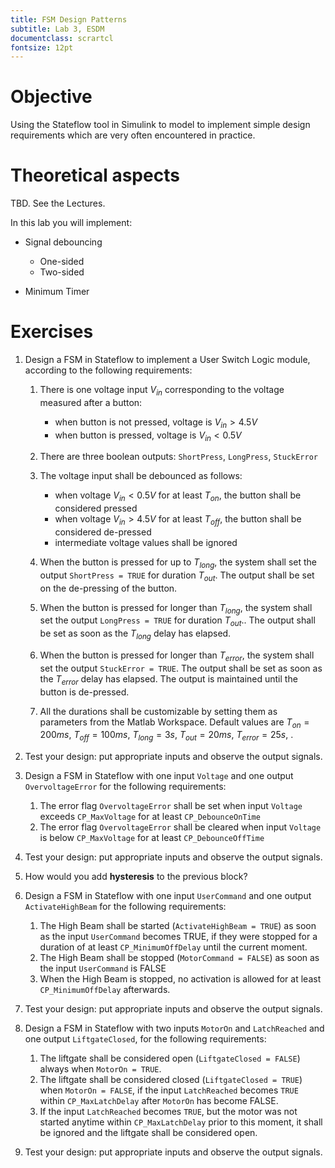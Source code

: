 ```yaml
---
title: FSM Design Patterns
subtitle: Lab 3, ESDM
documentclass: scrartcl
fontsize: 12pt
---
```


# Objective

Using the Stateflow tool in Simulink to model to implement
simple design requirements which are very often encountered in practice.

# Theoretical aspects

TBD. See the Lectures.

In this lab you will implement:

- Signal debouncing
  - One-sided
  - Two-sided

- Minimum Timer


# Exercises

1. Design a FSM in Stateflow to implement a User Switch Logic module, according to the following requirements:

    1. There is one voltage input $V_{in}$ corresponding to the voltage measured after a button:
      
       - when button is not pressed, voltage is $V_{in} > 4.5V$
       - when button is pressed, voltage is $V_{in} < 0.5V$

    2. There are three boolean outputs: `ShortPress`, `LongPress`, `StuckError`

    3. The voltage input shall be debounced as follows:
      
       - when voltage $V_{in} < 0.5V$ for at least $T_{on}$, the button shall be considered pressed
       - when voltage $V_{in} > 4.5V$ for at least $T_{off}$, the button shall be considered de-pressed
       - intermediate voltage values shall be ignored
    
    4. When the button is pressed for up to $T_{long}$, the system shall set the output `ShortPress = TRUE` for duration $T_{out}$.
       The output shall be set on the de-pressing of the button.
    
    5. When the button is pressed for longer than $T_{long}$, the system shall set the output `LongPress = TRUE` for duration $T_{out}$..
       The output shall be set as soon as the $T_{long}$ delay has elapsed.
       
    5. When the button is pressed for longer than $T_{error}$, the system shall set the output `StuckError = TRUE`.
       The output shall be set as soon as the $T_{error}$ delay has elapsed. The output is maintained until the button is de-pressed.
       
    6. All the durations shall be customizable by setting them as parameters from the Matlab Workspace.
       Default values are $T_{on} = 200ms$, $T_{off} = 100ms$, $T_{long} = 3s$, $T_{out} = 20ms$, $T_{error} = 25s$, .


2. Test your design: put appropriate inputs and observe the output signals.

3. Design a FSM in Stateflow with one input `Voltage` and one output `OvervoltageError` for the following requirements:

    1. The error flag `OvervoltageError` shall be set when input `Voltage` exceeds `CP_MaxVoltage` for at least `CP_DebounceOnTime`
    1. The error flag `OvervoltageError` shall be cleared when input `Voltage` is below `CP_MaxVoltage` for at least `CP_DebounceOffTime`

2. Test your design: put appropriate inputs and observe the output signals.

2. How would you add **hysteresis** to the previous block?

3. Design a FSM in Stateflow with one input `UserCommand` and one output `ActivateHighBeam` for the following requirements:

    1. The High Beam shall be started (`ActivateHighBeam = TRUE`) as soon as the input `UserCommand` becomes TRUE, if 
    they were stopped for a duration of at least `CP_MinimumOffDelay` until the current moment.
    2. The High Beam shall be stopped (`MotorCommand = FALSE`) as soon as the input `UserCommand` is FALSE
    3. When the High Beam is stopped, no activation is allowed for at least `CP_MinimumOffDelay` afterwards.

3. Test your design: put appropriate inputs and observe the output signals.

4. Design a FSM in Stateflow with two inputs `MotorOn` and `LatchReached` and one output `LiftgateClosed`, for the following requirements:

    1. The liftgate shall be considered open (`LiftgateClosed = FALSE`) always when `MotorOn = TRUE`.
    2. The liftgate shall be considered closed (`LiftgateClosed = TRUE`) when `MotorOn = FALSE`, 
    if the input `LatchReached` becomes `TRUE` within `CP_MaxLatchDelay` after `MotorOn` has become FALSE.
    3. If the input `LatchReached` becomes `TRUE`, but the motor was not started anytime within `CP_MaxLatchDelay`
    prior to this moment, it shall be ignored and the liftgate shall be considered open.

4. Test your design: put appropriate inputs and observe the output signals.

